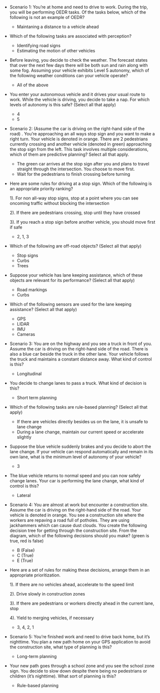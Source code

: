 * Scenario 1: You’re at home and need to drive to work. During the trip, you will be performing OEDR tasks.
Of the tasks below, which of the following is not an example of OEDR?

    - Maintaning a distance to a vehicle ahead

* Which of the following tasks are associated with perception?

    - Identifying road signs
    - Estimating the motion of other vehicles

* Before leaving, you decide to check the weather. The forecast states that over the next few days there will be both
sun and rain along with some fog. Assuming your vehicle exhibits Level 5 autonomy, which of the following weather
conditions can your vehicle operate?

    - All of the above

* You enter your autonomous vehicle and it drives your usual route to work. While the vehicle is driving, you decide
to take a nap. For which levels of autonomy is this safe? (Select all that apply)

    - 4
    - 5

* Scenario 2: (Assume the car is driving on the right-hand side of the road) . You’re approaching an all ways stop sign
and you want to make a right turn. Your vehicle is denoted in orange. There are 2 pedestrians currently crossing and
another vehicle (denoted in green) approaching the stop sign from the left. This task involves multiple considerations,
which of them are predictive planning? Select all that apply.

    - The green car arrives at the stop sign after you and plans to travel straight through the intersection. You
    choose to move first.
    - Wait for the pedestrians to finish crossing before turning

* Here are some rules for driving at a stop sign. Which of the following is an appropriate priority ranking?

    1). For non all-way stop signs, stop at a point where you can see oncoming traffic without blocking the intersection

    2). If there are pedestrians crossing, stop until they have crossed

    3). If you reach a stop sign before another vehicle, you should move first if safe

    - 2, 1, 3
    
* Which of the following are off-road objects? (Select all that apply)

    - Stop signs
    - Curbs
    - Trees
    
* Suppose your vehicle has lane keeping assistance, which of these objects are relevant for its performance? 
(Select all that apply)

    - Road markings
    - Curbs

* Which of the following sensors are used for the lane keeping assistance? (Select all that apply)

    - GPS
    - LIDAR
    - IMU
    - Cameras
    
* Scenario 3: You are on the highway and you see a truck in front of you. Assume the car is driving on the right-hand 
side of the road. There is also a blue car beside the truck in the other lane. Your vehicle follows the truck and 
maintains a constant distance away. What kind of control is this?

    - Longitudinal
    
* You decide to change lanes to pass a truck. What kind of decision is this?

    - Short term planning
    
* Which of the following tasks are rule-based planning? (Select all that apply)

    - If there are vehicles directly besides us on the lane, it is unsafe to lane change 
    - During a lane change, maintain our current speed or accelerate slightly
    
* Suppose the blue vehicle suddenly brakes and you decide to abort the lane change. If your vehicle can respond 
automatically and remain in its own lane, what is the minimum level of autonomy of your vehicle? 

    - 3
    
* The blue vehicle returns to normal speed and you can now safely change lanes. Your car is performing the lane change, 
what kind of control is this?

    - Lateral
    
* Scenario 4: You are almost at work but encounter a construction site. Assume the car is driving on the right-hand 
side of the road. Your vehicle is denoted in orange. You see a construction site where the workers are repaving a road 
full of potholes. They are using jackhammers which can cause dust clouds. You create the following 
decision tree for getting through the construction site. From the diagram, which of the following 
decisions should you make? (green is true, red is false)

    - B (False)
    - C (True)
    - E (True)
    
* Here are a set of rules for making these decisions, arrange them in an appropriate prioritization.

    1). If there are no vehicles ahead, accelerate to the speed limit

    2). Drive slowly in construction zones

    3). If there are pedestrians or workers directly ahead in the current lane, stop

    4). Yield to merging vehicles, if necessary
    
    - 3, 4, 2, 1
    
* Scenario 5: You’re finished work and need to drive back home, but it’s nighttime. You plan a new path home on your 
GPS application to avoid the construction site, what type of planning is this?

    - Long-term planning
    
* Your new path goes through a school zone and you see the school zone sign. You decide to slow down despite there 
being no pedestrians or children (it’s nighttime). What sort of planning is this?

    - Rule-based planning
    
    
    
